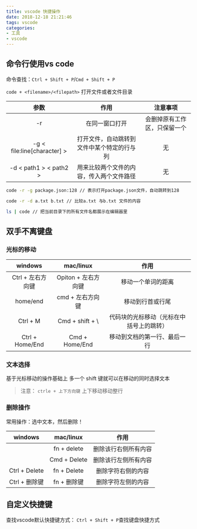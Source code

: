 ```yaml
---
title: vscode 快捷操作
date: 2018-12-18 21:21:46
tags: vscode
categories: 
- 工具
- vscode
---
```


## 命令行使用vs code

命令查找：`Ctrl + Shift + P`/`Cmd + Shift + P`

`code + <filename>/<filepath>` 打开文件或者文件目录

| 参数 | 作用 | 注意事项 |
| :------: | :------: | :------: |
| -r | 在同一窗口打开 | 会删掉原有工作区，只保留一个 |
| -g &lt; file:line[character] > | 打开文件，自动跳转到文件中某个特定的行与列| 无 |
| -d &lt; path1 > &lt; path2 > | 用来比较两个文件的内容，传入两个文件路径 | 无 |

```bash
code -r -g package.json:128 // 表示打开package.json文件，自动跳转到128

code -r -d a.txt b.txt // 比较a.txt 与b.txt 文件的内容

ls | code // 把当前目录下的所有文件名都展示在编辑器里
```

## 双手不离键盘

### 光标的移动

| windows | mac/linux | 作用 |
| :------: | :------: | :------: |
| Ctrl + 左右方向键 | Opiton + 左右方向键 | 移动一个单词的距离 |
| home/end | cmd + 左右方向键 | 移动到行首或行尾 |
| Ctrl + M | Cmd + shift + \ | 代码块的光标移动（光标在中括号上的跳转）|
| Ctrl + Home/End | Cmd + Home/End | 移动到文档的第一行、最后一行 |

### 文本选择

基于光标移动的操作基础上 多一个 shift 键就可以在移动的同时选择文本
>注意：
>`ctrle + 上下方向键` 上下移动移动整行

### 删除操作

常用操作：选中文本，然后删除！

|windows|mac/linux|作用|
| :------: | :------: | :------: |
||fn + delete|删除该行右侧所有内容|
||Cmd + Delete|删除该行左侧所有内容|
|Ctrl + Delete |fn + Delete|删除字符右侧的内容|
|Ctrl + 删除键 |fn + 删除键|删除字符左侧的内容|

## 自定义快捷键

查找vscode默认快捷键方式： `Ctrl + Shift + P`查找键盘快捷方式